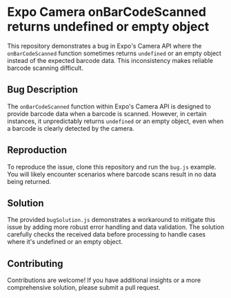 # Expo Camera onBarCodeScanned returns undefined or empty object

This repository demonstrates a bug in Expo's Camera API where the `onBarCodeScanned` function sometimes returns `undefined` or an empty object instead of the expected barcode data. This inconsistency makes reliable barcode scanning difficult.

## Bug Description
The `onBarCodeScanned` function within Expo's Camera API is designed to provide barcode data when a barcode is scanned. However, in certain instances, it unpredictably returns `undefined` or an empty object, even when a barcode is clearly detected by the camera.

## Reproduction
To reproduce the issue, clone this repository and run the `bug.js` example. You will likely encounter scenarios where barcode scans result in no data being returned.

## Solution
The provided `bugSolution.js` demonstrates a workaround to mitigate this issue by adding more robust error handling and data validation.  The solution carefully checks the received data before processing to handle cases where it's undefined or an empty object. 

## Contributing
Contributions are welcome!  If you have additional insights or a more comprehensive solution, please submit a pull request. 